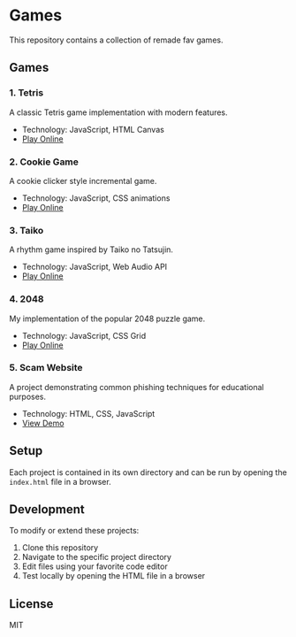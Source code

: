 # Games 

This repository contains a collection of remade fav games.

## Games

### 1. Tetris

A classic Tetris game implementation with modern features.

- Technology: JavaScript, HTML Canvas
- [Play Online](https://abbydrsc.com/tetris)

### 2. Cookie Game

A cookie clicker style incremental game.

- Technology: JavaScript, CSS animations
- [Play Online](https://abbydrsc.com/cookie_game)

### 3. Taiko

A rhythm game inspired by Taiko no Tatsujin.

- Technology: JavaScript, Web Audio API
- [Play Online](https://abbydrsc.com/taiko)

### 4. 2048

My implementation of the popular 2048 puzzle game.

- Technology: JavaScript, CSS Grid
- [Play Online](https://abbydrsc.com/2048)

### 5. Scam Website

A project demonstrating common phishing techniques for educational purposes.

- Technology: HTML, CSS, JavaScript
- [View Demo](https://abbydrsc.com/scam_website)

## Setup

Each project is contained in its own directory and can be run by opening the `index.html` file in a browser.

## Development

To modify or extend these projects:

1. Clone this repository
2. Navigate to the specific project directory
3. Edit files using your favorite code editor
4. Test locally by opening the HTML file in a browser

## License

MIT
